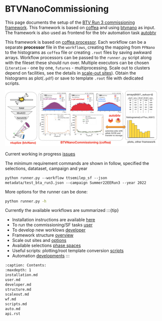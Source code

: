 BTVNanoCommissioning
====================

This page documents the setup of the [BTV Run 3 commissioning framework](https://github.com/cms-btv-pog/BTVNanoCommissioning/tree/master). This framework is based on [coffea](https://coffeateam.github.io/coffea/) and using [btvnano](https://btv-wiki.docs.cern.ch/SoftwareAlgorithms/PFNano/) as input. The framework is also used as frontend for the btv automation task [autobtv](https://gitlab.cern.ch/cms-analysis/btv/software-and-algorithms/autobtv)

This framework is based on [coffea processor](https://coffeateam.github.io/coffea/concepts.html#coffea-processor). Each workflow can be a separate **processor** file in the `workflows`, creating the mapping from `PFNano` to the histograms as `coffea` file or creating `.root` files by saving awkward arrays. Workflow processors can be passed to the `runner.py` script along with the fileset these should run over. Multiple executors can be chosen
(`iterative` - one by one, `futures` - multiprocessing. Scale out to clusters depend on facilities, see the details in [scale-out sites](./scaleout.md)). Obtain the histograms as plot(`.pdf`) or save to template `.root` file with dedicated scripts.

![structure](figs/btv_wf.png)

Current working in progress [issues](https://gitlab.cern.ch/cms-btv-coordination/tasks/-/issues/?label_name%5B%5D=Software%3A%3A%20BTVnano%20%26CommFW)

The minimum requirement commands are shown in follow, specified the selections, datataset, campaign and year
```
python runner.py --workflow ttsemilep_sf --json metadata/test_bta_run3.json --campaign Summer22EERun3 --year 2022
```

More options for the runner can be done:


```bash markdown-code-runner
python runner.py -h
```

Currently the available workflows are summarized 
:::{tip}
- Installation instructions are available [here](./installation.md)
- To run the commissioning/SF tasks [user](./user.md)
- To develop new worklows [developer](./developer.md)
- Framework structure [overview](./structure.md)
- Scale out sites and [options](./scaleout.md)
- Available selections [phase spaces](./wf.md)
- Useful scripts: plotting/root template conversion [scripts](./scripts.md)
- Automation [developments](./auto.md)
:::

```{toctree}
:caption: Contents:
:maxdepth: 1
installation.md
user.md
developer.md
structure.md
scaleout.md
wf.md
scripts.md
auto.md
api.rst
```
